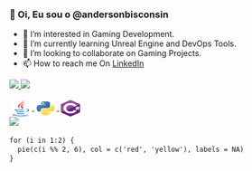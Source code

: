 ### 👋 Oi, Eu sou o @andersonbisconsin
- 👀 I’m interested in Gaming Development.
- 🌱 I’m currently learning Unreal Engine and DevOps Tools.
- 💞️ I’m looking to collaborate on Gaming Projects.
- 📫 How to reach me On [LinkedIn](https://www.linkedin.com/in/anderson-da-silva-bisconsin-73349730/)

<div>
  <a href="https://github.com/andersonbisconsin">
  <img height="180em" src="https://github-readme-stats.vercel.app/api?username=andersonbisconsin&show_icons=true&theme=dark&include_all_commits=true&count_private=true"/>
  <img height="180em" src="https://github-readme-stats.vercel.app/api/top-langs/?username=andersonbisconsin&layout=compact&langs_count=7&theme=dark"/>
</div>

<div style="display: inline_block"><br>
  <img align="center" alt="And-Java" height="30" width="40" src="https://raw.githubusercontent.com/devicons/devicon/master/icons/java/java-original.svg">
  <img align="center" alt="And-Python" height="30" width="40" src="https://raw.githubusercontent.com/devicons/devicon/master/icons/python/python-original.svg">
  <img align="center" alt="And-Csharp" height="30" width="40" src="https://raw.githubusercontent.com/devicons/devicon/master/icons/csharp/csharp-original.svg">
</div>

<div>
  <a href="https://www.linkedin.com/in/anderson-da-silva-bisconsin-73349730" target="_blank"><img src="https://img.shields.io/badge/-LinkedIn-%230077B5?style=for-the-badge&logo=linkedin&logoColor=white" target="_blank"></a> 
</div>

```{r, animation.hook="gifski"}
for (i in 1:2) {
  pie(c(i %% 2, 6), col = c('red', 'yellow'), labels = NA)
}
```
  
<!---
Referencia: 
  https://github.com/anuraghazra/github-readme-stats
  https://github.com/devicons/devicon/tree/master/icons
--->
